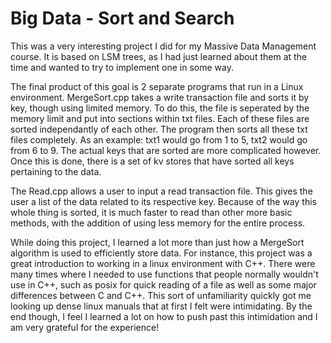 # Big Data - Sort and Search

This was a very interesting project I did for my Massive Data Management course. It is
based on LSM trees, as I had just learned about them at the time and wanted to try to implement one in some way.

The final product of this goal is 2 separate programs that run in a Linux environment. MergeSort.cpp takes a write 
transaction file and sorts it by key, though using limited memory. To do this, the file is seperated by the memory limit and put into
sections within txt files. Each of these files are sorted independantly of each other. The program then sorts all these txt files
completely. As an example: txt1 would go from 1 to 5, txt2 would go from 6 to 9. The actual keys that are sorted are more complicated however.
Once this is done, there is a set of kv stores that have sorted all keys pertaining to the data. 

The Read.cpp allows a user to input a read transaction file. This gives the user a list of the data related to its respective key. Because of the
way this whole thing is sorted, it is much faster to read than other more basic methods, with the addition of using less memory for the entire process.

While doing this project, I learned a lot more than just how a MergeSort algorithm is used to efficiently store data. For instance, this project 
was a great introduction to working in a linux environment with C++. There were many times where I needed to use functions that people normally wouldn't use in
C++, such as posix for quick reading of a file as well as some major differences between C and C++. This sort of unfamiliarity quickly got
me looking up dense linux manuals that at first I felt were intimidating. By the end though, I feel I learned a lot on how to push past this
intimidation and I am very grateful for the experience!
